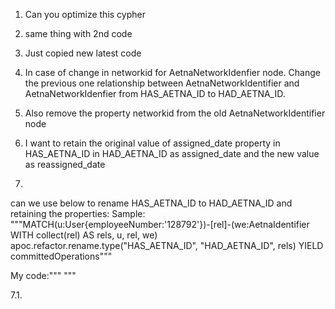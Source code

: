 1. Can you optimize this cypher
2. same thing with 2nd code
3. Just copied new latest code
4. In case of change in networkid for AetnaNetworkIdenfier node. Change the previous one relationship between AetnaNetworkIdentifier and AetnaNetworkIdenfier from HAS_AETNA_ID to HAD_AETNA_ID.

5. Also remove the property networkid from the old AetnaNetworkIdentifier node
6. I want to retain the original value of assigned_date property in HAS_AETNA_ID in HAD_AETNA_ID as assigned_date and the new value as reassigned_date

7.
can we use below to rename HAS_AETNA_ID to HAD_AETNA_ID and retaining the properties:
Sample: """MATCH(u:User{employeeNumber:'128792'})-[rel]-(we:AetnaIdentifier
WITH collect(rel) AS rels, u, rel, we)
apoc.refactor.rename.type("HAS_AETNA_ID", "HAD_AETNA_ID", rels)
YIELD committedOperations"""

My code:""" """

7.1. 
